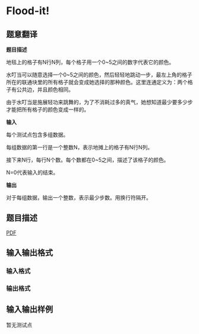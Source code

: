 # Flood-it!

## 题意翻译

 **题目描述**

地毯上的格子有N行N列，每个格子用一个0~5之间的数字代表它的颜色。

水叮当可以随意选择一个0~5之间的颜色，然后轻轻地跳动一步，最左上角的格子所在的联通块里的所有格子就会变成她选择的那种颜色。这里连通定义为：两个格子有公共边，并且颜色相同。

由于水叮当是施展轻功来跳舞的，为了不消耗过多的真气，她想知道最少要多少步才能把所有格子的颜色变成一样的。

**输入**

每个测试点包含多组数据。

每组数据的第一行是一个整数N，表示地摊上的格子有N行N列。

接下来N行，每行N个数。每个数都在0~5之间，描述了该格子的颜色。

N=0代表输入的结束。

**输出**

对于每组数据，输出一个整数，表示最少步数。用换行符隔开。

## 题目描述

[problemUrl]: https://uva.onlinejudge.org/index.php?option=com_onlinejudge&Itemid=8&category=448&page=show_problem&problem=4251

[PDF](https://uva.onlinejudge.org/external/15/p1505.pdf)

## 输入输出格式

### 输入格式

### 输出格式

## 输入输出样例

暂无测试点

